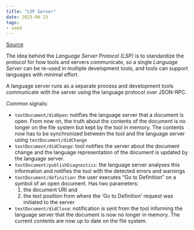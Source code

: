 ```yaml
---
title: "LSP Server"
date: 2023-06-13
tags:
- seed
---
```


[Source](https://microsoft.github.io/language-server-protocol/overviews/lsp/overview/)

The idea behind the _Language Server Protocol (LSP)_ is to standardize the protocol for how tools and servers communicate, so a single _Language Server_ can be re-used in multiple development tools, and tools can support languages with minimal effort.

A language server runs as a separate process and development tools communicate with the server using the language protocol over JSON-RPC.

Common signals:
- `textDocument/didOpen`: notifies the language server that a document is open. From now on, the truth about the contents of the document is no longer on the file system but kept by the tool in memory. The contents now has to be synchronized between the tool and the language server using `textDocument/didChange`
- `textDocument/didChange`: tool notifies the server about the document change and the language representation of the document is updated by the language server.
- `textDocument/publishDiagnostics`: the language server analyses this information and notifies the tool with the detected errors and warnings 
- `textDocument/definition`: the user executes “Go to Definition” on a symbol of an open document. Has two parameters:
	1. the document URI and
	2. the text position from where the ‘Go to Definition’ request was initiated to the server
- `textDocument/didClose`:  notification is sent from the tool informing the language server that the document is now no longer in memory. The current contents are now up to date on the file system.